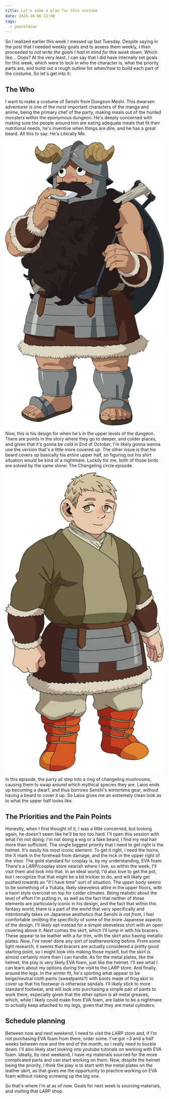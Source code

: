 ```yaml
---
title: Let's make a plan for this costume
date: 2024-10-06 22:00
tags:
  - yearofdone
---
```

So I realized earlier this week I messed up last Tuesday. Despite saying in the post that I needed weekly goals and to assess them weekly, I then proceeded to *not write the goals I had in mind for this week down.* Which like... Oops? At the very least, I can say that I did have internally set goals for this week, which were to lock in who the character is, what the priority parts are, and build out a rough outline for when/how to build each part of the costume. So let's get into it:
## The Who
I want to make a costume of Senshi from Dungeon Meshi. This dwarven adventurer is one of the most important characters of the manga and anime, being the primary chef of the party, making meals out of the hunted monsters within the eponymous dungeon. He's deeply concerned with making sure the people around him are eating adequate meals that fit their nutritional needs, he's inventive when things are dire, and he has a great beard. All this to say: He's Literally Me.

![Senshi](/assets/posts/oct-costume/Senshi_Full_Body.png)

Now, this is his design for when he's in the upper levels of the dungeon. There are points in the story where they go to deeper, and colder places, and given that it's gonna be cold in End of October, I'm likely gonna wanna use the version that's a little more covered up. The other issue is that his beard covers up basically his entire upper half, so figuring out his shirt situation would be kind of a nightmare. Luckily for me, both of those birds are solved by the same stone: The Changeling circle episode.

![Dwarf Laios](/assets/posts/oct-costume/Dwarf_Laios.png)

In this episode, the party all step into a ring of changeling mushrooms, causing them to swap around which mythical species they are. Laios ends up becoming a dwarf, and thus borrows Senshi's wintertime gear, without having a beard to cover it up. So Laios gives me an extremely clean look as to what the upper half looks like.

## The Priorities and the Pain Points
Honestly, when I first thought of it, I was a little concerned, but looking again, he doesn't seem like he'll be too too hard. I'll open this session with what I'm not doing: I'm not doing a wig or a fake beard, I find my real hair more than sufficient.
The single biggest priority that I need to get right is the helmet. It's easily his most iconic element. To get it right, I need the horns, the X mark in the forehead from damage, and the nick in the upper right of the visor. The gold standard for cosplay is, by my understanding, EVA foam. There's a LARP/cosplay store nearish where I live, so within the week, I'll visit them and look into that.
In an ideal world, I'd also love to get the pot, but I recognize that that might be a bit trickier to do, and will likely get pushed towards an "if I have time" sort of situation.
The upper body seems to be something of a Yukata, likely sleeveless attire in the upper floors, with a haori style overcoat on top for colder climates. Being realistic about the level of effort I'm putting in, as well as the fact that neither of those elements are particularly iconic in his design, and the fact that within this fantasy world, there is a part of the world that very specifically and intentionally takes on Japanese aesthetics that Senshi *is not from*, I feel comfortable omitting the specificity of some of the more Japanese aspects of the design. I'll likely opt instead for a simple sleeveless shirt with an open covering above it. 
Next comes the skirt, which I'll lump in with his bracers. These appear to be leather with a fur trim, with the skirt also having metallic plates. Now, I've never done any sort of leatherworking before. From some light research, it seems that bracers are actually considered a pretty good starting point, so I might look into making those myself, but the skirt is almost certainly more than I can handle. As for the metal plates, like the helmet, the play is very likely EVA foam, just like the helmet. I'll see what I can learn about my options during the visit to the LARP store.
And finally, around the legs. In the winter fit, he's sporting what appear to be beige/neutral cloth pants (sweatpants?) with boots made of frog skin to cover up that his footwear is otherwise sandals. I'll likely stick to more standard footwear, and will look into purchasing a simple pair of pants to work there, especially given that the other option is all metal greaves, which, while I likely could make from EVA foam, are liable to be a nightmare to actually keep attached to my legs, given that they are metal cylinders.

## Schedule planning
Between now and next weekend, I need to visit the LARP store and, if I'm not purchasing EVA foam from there, order some. I've got ~3 and a half weeks between now and the end of the month, so I really need to buckle down. I'll also likely start looking into youtube tutorials on working with EVA foam. Ideally, by next weekend, I have my materials sourced for the more complicated parts and can start working on them. Now, despite the helmet being the priority, I think the play is to start with the metal plates on the leather skirt, as that gives me the opportunity to practice working on EVA foam without risking screwing up the big one. 

So that's where I'm at as of now. Goals for next week is sourcing materials, and visiting that LARP shop.
